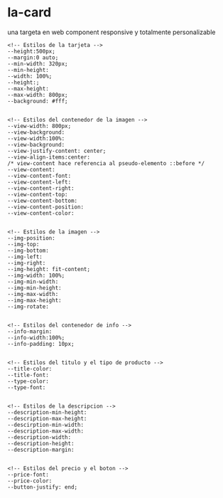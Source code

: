# la-card
una targeta en web component responsive y totalmente personalizable


    <!-- Estilos de la tarjeta -->
    --height:500px;
    --margin:0 auto; 
    --min-width: 320px;
    --min-height:
    --width: 100%;
    --height:;
    --max-height:
    --max-width: 800px;
    --background: #fff;
    

    <!-- Estilos del contenedor de la imagen -->
    --view-width: 800px;
    --view-background:
    --view-width:100%:
    --view-background:
    --view-justify-content: center;
    --view-align-items:center:
    /* view-content hace referencia al pseudo-elemento ::before */
    --view-content:
    --view-content-font:
    --view-content-left:
    --view-content-right:
    --view-content-top:
    --view-content-bottom:
    --view-content-position:
    --view-content-color:
    
    
    <!-- Estilos de la imagen -->
    --img-position: 
    --img-top:
    --img-bottom:
    --img-left:
    --img-right:
    --img-height: fit-content;
    --img-width: 100%;
    --img-min-width:
    --img-min-height:
    --img-max-width:
    --img-max-height:
    --img-rotate:
    

    <!-- Estilos del contenedor de info -->
    --info-margin:
    --info-width:100%;
    --info-padding: 10px;
    

    <!-- Estilos del titulo y el tipo de producto -->
    --title-color:
    --title-font:
    --type-color:
    --type-font:
    

    <!-- Estilos de la descripcion -->
    --description-min-height:
    --description-max-height:
    --descirption-min-width:
    --description-max-width:
    --description-width:
    --description-height:
    --description-margin:
    

    <!-- Estilos del precio y el boton -->
    --price-font:
    --price-color:
    --button-justify: end;

